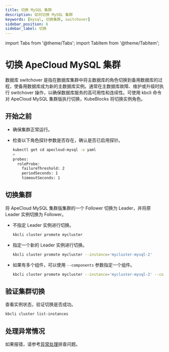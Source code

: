 ```yaml
---
title: 切换 MySQL 集群
description: 如何切换 MySQL 集群
keywords: [mysql, 切换集群, switchover]
sidebar_position: 6
sidebar_label: 切换
---
```


import Tabs from '@theme/Tabs';
import TabItem from '@theme/TabItem';

# 切换 ApeCloud MySQL 集群

数据库 switchover 是指在数据库集群中将主数据库的角色切换到备用数据库的过程，使备用数据库成为新的主数据库实例。通常在主数据库故障、维护或升级时执行 switchover 操作，以确保数据库服务的高可用性和连续性。可使用 kbcli 命令对 ApeCloud MySQL 集群版执行切换，KubeBlocks 将切换实例角色。

## 开始之前

* 确保集群正常运行。
* 检查以下角色探针参数是否存在，确认是否已启用探针。

   ```bash
   kubectl get cd apecloud-mysql -o yaml
   >
   probes:
     roleProbe:
       failureThreshold: 2
       periodSeconds: 1
       timeoutSeconds: 1
   ```

## 切换集群

将 ApeCloud MySQL 集群版集群的一个 Follower 切换为 Leader，并将原 Leader 实例切换为 Follower。

* 不指定 Leader 实例进行切换。

    ```bash
    kbcli cluster promote mycluster
    ```

* 指定一个新的 Leader 实例进行切换。

    ```bash
    kbcli cluster promote mycluster --instance='mycluster-mysql-2'
    ```

* 如果有多个组件，可以使用 `--components` 参数指定一个组件。

    ```bash
    kbcli cluster promote mycluster --instance='mycluster-mysql-2' --components='apecloud-mysql'
    ```

## 验证集群切换

查看实例状态，验证切换是否成功。

```bash
kbcli cluster list-instances
```

## 处理异常情况

如果报错，请参考[异常处理](./../../handle-an-exception/handle-a-cluster-exception.md)排查问题。
